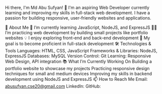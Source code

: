 Hi there, I'm Md Abu Sufyan! 👋
I'm an aspiring Web Developer currently learning and improving my skills in full-stack web development. I have a passion for building responsive, user-friendly websites and applications.

🚀 About Me
🌱 I’m currently learning JavaScript, NodeJS, and ExpressJS
👨‍💻 I’m practicing web development by building small projects like portfolio websites
💡 I enjoy exploring front-end and back-end development
🎯 My goal is to become proficient in full-stack development
🛠️ Technologies & Tools
Languages: HTML, CSS, JavaScript
Frameworks & Libraries: NodeJS, ExpressJS
Databases: MySQL
Version Control: Git
Learning: Responsive Web Design, API integration
📚 What I’m Currently Working On
Building a portfolio website to showcase my projects
Practicing responsive design techniques for small and medium devices
Improving my skills in backend development using NodeJS and ExpressJS
📫 How to Reach Me
Email: abusufyan.cse20@gmail.com
LinkedIn: 
GitHub: 
